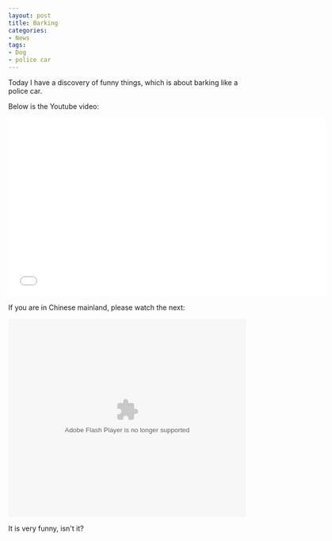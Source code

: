 ```yaml
---
layout: post
title: Barking
categories:
- News
tags:
- Dog
- police car
---
```


Today I have a discovery of funny things, which is about barking like a police car.  

Below is the Youtube video:  

<iframe width="640" height="360" src="//www.youtube.com/embed/Dez7gKsw32I?rel=0" frameborder="0" allowfullscreen></iframe>

If you are in Chinese mainland, please watch the next:  

<embed src="http://player.youku.com/player.php/sid/XNjU5MDUzNDIw/v.swf" allowFullScreen="true" quality="high" width="480" height="400" align="middle" allowScriptAccess="always" type="application/x-shockwave-flash"></embed>    

It is very funny, isn't it?
